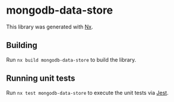 # mongodb-data-store

This library was generated with [Nx](https://nx.dev).

## Building

Run `nx build mongodb-data-store` to build the library.

## Running unit tests

Run `nx test mongodb-data-store` to execute the unit tests via [Jest](https://jestjs.io).
